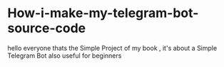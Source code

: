 # How-i-make-my-telegram-bot-source-code
hello everyone thats the Simple Project of my book , it's about a Simple Telegram Bot also useful for beginners 
